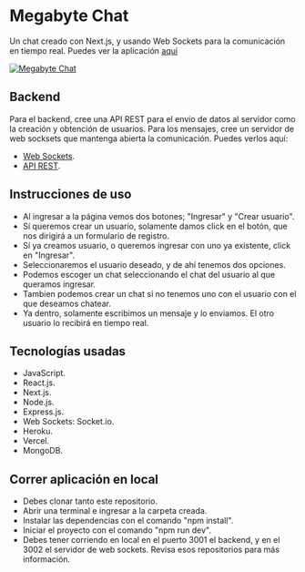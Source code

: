 # Megabyte Chat

Un chat creado con Next.js, y usando Web Sockets para la comunicación en tiempo
real. Puedes ver la aplicación [aquí](https://megabyte-chat.vercel.app/ 'aquí')

[![Megabyte Chat](https://dav-dev.com/assets/projects/chat.jpg 'Megabyte Chat')](https://dav-dev.com/assets/projects/chat.jpg 'Megabyte Chat')

## Backend

Para el backend, cree una API REST para el envio de datos al servidor como la
creación y obtención de usuarios. Para los mensajes, cree un servidor de web
socksets que mantenga abierta la comunicación. Puedes verlos aquí:

- [Web Sockets](https://github.com/jonathangg03/megabyte-chat-sockets-server 'Web Sockets').
- [API REST](https://github.com/jonathangg03/megabyte_chat_backend 'API REST').

## Instrucciones de uso

- Al ingresar a la página vemos dos botones; "Ingresar" y "Crear usuario".
- Sí queremos crear un usuario, solamente damos click en el botón, que nos
  dirigirá a un formulario de registro.
- Sí ya creamos usuario, o queremos ingresar con uno ya existente, click en
  "Ingresar".
- Seleccionaremos el usuario deseado, y de ahí tenemos dos opciones.
- Podemos escoger un chat seleccionando el chat del usuario al que queramos
  ingresar.
- Tambien podemos crear un chat sí no tenemos uno con el usuario con el que
  deseamos chatear.
- Ya dentro, solamente escribimos un mensaje y lo enviamos. El otro usuario lo
  recibirá en tiempo real.

## Tecnologías usadas

- JavaScript.
- React.js.
- Next.js.
- Node.js.
- Express.js.
- Web Sockets: Socket.io.
- Heroku.
- Vercel.
- MongoDB.

## Correr aplicación en local

- Debes clonar tanto este repositorio.
- Abrir una terminal e ingresar a la carpeta creada.
- Instalar las dependencias con el comando "npm install".
- Iniciar el proyecto con el comando "npm run dev".
- Debes tener corriendo en local en el puerto 3001 el backend, y en el 3002 el
  servidor de web sockets. Revisa esos repositorios para más información.
